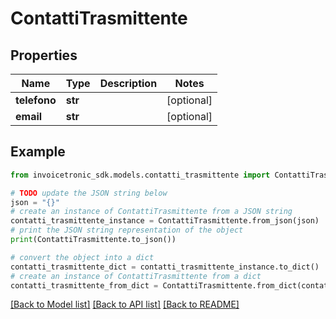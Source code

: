 # ContattiTrasmittente


## Properties

Name | Type | Description | Notes
------------ | ------------- | ------------- | -------------
**telefono** | **str** |  | [optional] 
**email** | **str** |  | [optional] 

## Example

```python
from invoicetronic_sdk.models.contatti_trasmittente import ContattiTrasmittente

# TODO update the JSON string below
json = "{}"
# create an instance of ContattiTrasmittente from a JSON string
contatti_trasmittente_instance = ContattiTrasmittente.from_json(json)
# print the JSON string representation of the object
print(ContattiTrasmittente.to_json())

# convert the object into a dict
contatti_trasmittente_dict = contatti_trasmittente_instance.to_dict()
# create an instance of ContattiTrasmittente from a dict
contatti_trasmittente_from_dict = ContattiTrasmittente.from_dict(contatti_trasmittente_dict)
```
[[Back to Model list]](../README.md#documentation-for-models) [[Back to API list]](../README.md#documentation-for-api-endpoints) [[Back to README]](../README.md)


